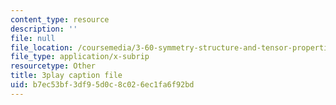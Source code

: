 ```yaml
---
content_type: resource
description: ''
file: null
file_location: /coursemedia/3-60-symmetry-structure-and-tensor-properties-of-materials-fall-2005/b7ec53bf3df95d0c8c026ec1fa6f92bd_I0vEDYqXLeg.vtt
file_type: application/x-subrip
resourcetype: Other
title: 3play caption file
uid: b7ec53bf-3df9-5d0c-8c02-6ec1fa6f92bd
---
```

